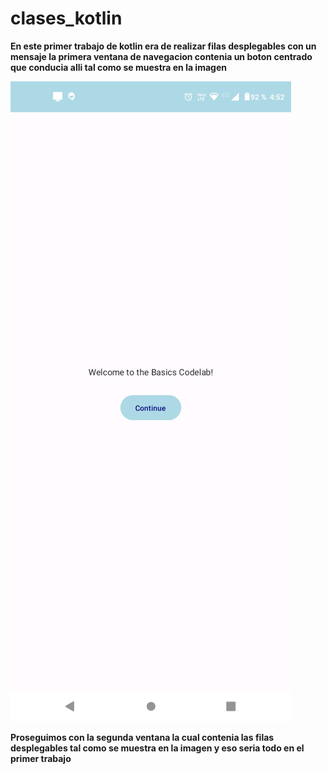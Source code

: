 # clases_kotlin

**En este primer trabajo de kotlin era de realizar filas desplegables con un mensaje la primera ventana de navegacion contenia un boton centrado que conducia alli tal como se muestra en la imagen**

![](https://github.com/Ronal1526/clases_kotlin/blob/main/1.jpeg)



**Proseguimos con la segunda ventana la cual contenia las filas desplegables tal como se muestra en la imagen y eso seria todo en el primer trabajo**

